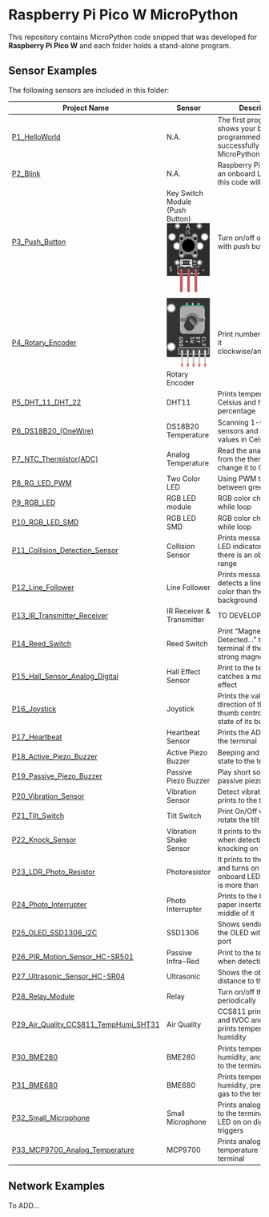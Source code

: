 # Raspberry Pi Pico W MicroPython

This repository contains MicroPython code snipped that was developed for **Raspberry Pi Pico W** and each folder holds a stand-alone program.

## Sensor Examples
The following sensors are included in this folder:

Project Name | Sensor | Description
--- | --- | ---
[P1_HelloWorld](./sensor-examples/P1_HelloWorld/) | N.A. | The first program that shows your board programmed successfully with MicroPython
[P2_Blink](./sensor-examples/P2_Blink/) | N.A. | Raspberry Pi Pico W has an onboard LED which this code will test it 
[P3_Push_Button](./sensor-examples/P3_Push_Button/) | Key Switch Module (Push Button) ![](./sensor-examples/P3_Push_Button/connection/P3_Push_Button.jpg) | Turn on/off onboard LED with push button
[P4_Rotary_Encoder](./sensor-examples/P4_Rotary_Encoder/) | ![](./sensor-examples/P4_Rotary_Encoder/connection/P4_Rotatry_Encoder.jpg)Rotary Encoder | Print numbers by turning it clockwise/anticlockwise. 
[P5_DHT_11_DHT_22](./sensor-examples/P5_DHT_11_DHT_22/) | DHT11 | Prints temperature in Celsius and humidity in percentage
[P6_DS18B20_(OneWire)](./sensor-examples/P6_DS18B20_(OneWire)/) | DS18B20 Temperature | Scanning 1-wire for all sensors and printing the values in Celsius
[P7_NTC_Thermistor(ADC)](./sensor-examples/P7_NTC_Thermistor(ADC)/) | Analog Temperature | Read the analog value from the thermistor and change it to Celsius
[P8_RG_LED_PWM](./sensor-examples/P8_RG_LED_PWM/) | Two Color LED | Using PWM to fade LED between green and red
[P9_RGB_LED](./sensor-examples/P9_RGB_LED/) | RGB LED module | RGB color change in a while loop
[P10_RGB_LED_SMD](./sensor-examples/P10_RGB_LED_SMD/) | RGB LED SMD | RGB color change in a while loop
[P11_Collision_Detection_Sensor](./sensor-examples/P11_Collision_Detection_Sensor/) | Collision Sensor | Prints messages with LED indicator when there is an object in its range
[P12_Line_Follower](./sensor-examples/P12_Line_Follower/) | Line Follower | Prints message while it detects a line different color than the background
[P13_IR_Transmitter_Receiver](./sensor-examples/P13_IR_Transmitter_Receiver/) | IR Receiver & Transmitter | TO DEVELOP… 
[P14_Reed_Switch](./sensor-examples/P14_Reed_Switch/) | Reed Switch | Print “Magnetic Detected…” to the terminal if there is a strong magnet close to it
[P15_Hall_Sensor_Analog_Digital](./sensor-examples/P15_Hall_Sensor_Analog_Digital/) | Hall Effect Sensor | Print to the terminal if it catches a magnetic effect
[P16_Joystick](./sensor-examples/P16_Joystick/) | Joystick | Prints the value and direction of the joystick thumb control and the state of its button
[P17_Heartbeat](./sensor-examples/P17_Heartbeat/) | Heartbeat Sensor | Prints the ADC value to the terminal
[P18_Active_Piezo_Buzzer](./sensor-examples/P18_Active_Piezo_Buzzer/) | Active Piezo Buzzer | Beeping and printing the state to the terminal
[P19_Passive_Piezo_Buzzer](./sensor-examples/P19_Passive_Piezo_Buzzer/) | Passive Piezo Buzzer | Play short songs with passive piezo
[P20_Vibration_Sensor](./sensor-examples/P20_Vibration_Sensor/) | Vibration Sensor | Detect vibration and prints to the terminal
[P21_Tilt_Switch](./sensor-examples/P21_Tilt_Switch/) | Tilt Switch | Print On/Off when we rotate the tilt switch
[P22_Knock_Sensor](./sensor-examples/P22_Knock_Sensor/) | Vibration Shake Sensor | It prints to the terminal when detecting knocking on the sensor
[P23_LDR_Photo_Resistor](./sensor-examples/P23_LDR_Photo_Resistor/) | Photoresistor | It prints to the terminal and turns on the onboard LED if darkness is more than 70 percent
[P24_Photo_Interrupter](./sensor-examples/P24_Photo_Interrupter/) | Photo Interrupter | Prints to the terminal if a paper inserted in the middle of it
[P25_OLED_SSD1306_I2C](./sensor-examples/P25_OLED_SSD1306_I2C/) | SSD1306 | Shows sending texts to the OLED with the I2C port
[P26_PIR_Motion_Sensor_HC-SR501](./sensor-examples/P26_PIR_Motion_Sensor_HC-SR501/) | Passive Infra-Red | Print to the terminal when detecting motion
[P27_Ultrasonic_Sensor_HC-SR04](./sensor-examples/P27_Ultrasonic_Sensor_HC-SR04/) | Ultrasonic | Shows the object distance to the module
[P28_Relay_Module](./sensor-examples/P28_Relay_Module/) | Relay | Turn on/off the relay periodically
[P29_Air_Quality_CCS811_TempHumi_SHT31](./sensor-examples/P29_Air_Quality_CCS811_TempHumi_SHT31/) | Air Quality | CCS811 prints the CO2 and tVOC and SHT31 prints temperature and humidity
[P30_BME280](./sensor-examples/P30_BME280/) | BME280 | Prints temperature, humidity, and pressure to the terminal
[P31_BME680](./sensor-examples/P31_BME680/) | BME680 | Prints temperature, humidity, pressure, and gas to the terminal
[P32_Small_Microphone](./sensor-examples/P32_Small_Microphone/) | Small Microphone | Prints analog pin value to the terminal and turns LED on on digital pin triggers
[P33_MCP9700_Analog_Temperature](./sensor-examples/P33_MCP9700_Analog_Temperature/) | MCP9700 | Prints analog temperature value to the terminal


## Network Examples
To ADD… 
